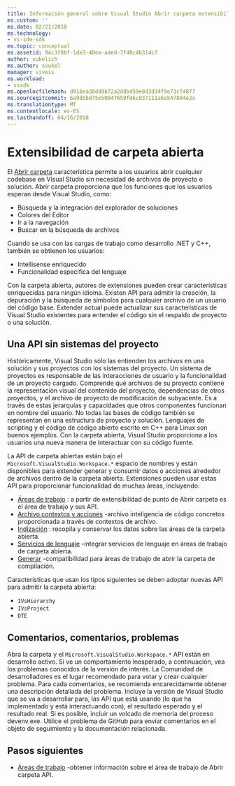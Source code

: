 ```yaml
---
title: Información general sobre Visual Studio Abrir carpeta extensibility | Documentos de Microsoft
ms.custom: ''
ms.date: 02/21/2018
ms.technology:
- vs-ide-sdk
ms.topic: conceptual
ms.assetid: 94c3f8bf-1de3-40ea-aded-7f40c4b314c7
author: vukelich
ms.author: svukel
manager: viveis
ms.workload:
- vssdk
ms.openlocfilehash: d916ea30dd9b72a2d8bd59e8d3d34f9e73c74877
ms.sourcegitcommit: 6a9d5bd75e50947659fd6c837111a6a547884e2a
ms.translationtype: MT
ms.contentlocale: es-ES
ms.lasthandoff: 04/16/2018
---
```

# <a name="open-folder-extensibility"></a>Extensibilidad de carpeta abierta

El [Abrir carpeta](../ide/develop-code-in-visual-studio-without-projects-or-solutions.md) característica permite a los usuarios abrir cualquier codebase en Visual Studio sin necesidad de archivos de proyecto o solución. Abrir carpeta proporciona que los funciones que los usuarios esperan desde Visual Studio, como:

* Búsqueda y la integración del explorador de soluciones
* Colores del Editor
* Ir a la navegación
* Buscar en la búsqueda de archivos

Cuando se usa con las cargas de trabajo como desarrollo .NET y C++, también se obtienen los usuarios:

* Intellisense enriquecido
* Funcionalidad específica del lenguaje

Con la carpeta abierta, autores de extensiones pueden crear características enriquecidas para ningún idioma. Existen API para admitir la creación, la depuración y la búsqueda de símbolos para cualquier archivo de un usuario del código base. Extender actual puede actualizar sus características de Visual Studio existentes para entender el código sin el respaldo de proyecto o una solución.

## <a name="an-api-without-project-systems"></a>Una API sin sistemas del proyecto

Históricamente, Visual Studio sólo las entienden los archivos en una solución y sus proyectos con los sistemas del proyecto. Un sistema de proyectos es responsable de las interacciones de usuario y la funcionalidad de un proyecto cargado. Comprende qué archivos de su proyecto contiene la representación visual del contenido del proyecto, dependencias de otros proyectos, y el archivo de proyecto de modificación de subyacente. Es a través de estas jerarquías y capacidades que otros componentes funcionan en nombre del usuario. No todas las bases de código también se representan en una estructura de proyecto y solución. Lenguajes de scripting y el código de código abierto escrito en C++ para Linux son buenos ejemplos. Con la carpeta abierta, Visual Studio proporciona a los usuarios una nueva manera de interactuar con su código fuente.

La API de carpeta abiertas están bajo el `Microsoft.VisualStudio.Workspace.*` espacio de nombres y están disponibles para extender generar y consumir datos o acciones alrededor de archivos dentro de la carpeta abierta. Extensiones pueden usar estas API para proporcionar funcionalidad de muchas áreas, incluyendo:

- [Áreas de trabajo](workspaces.md) : a partir de extensibilidad de punto de Abrir carpeta es el área de trabajo y sus API.
- [Archivo contextos y acciones](workspace-file-contexts.md) -archivo inteligencia de código concretos proporcionada a través de contextos de archivo.
- [Indización](workspace-indexing.md) : recopila y conservar los datos sobre las áreas de la carpeta abierta.
- [Servicios de lenguaje](workspace-language-services.md) -integrar servicios de lenguaje en áreas de trabajo de carpeta abierta.
- [Generar](workspace-build.md) -compatibilidad para áreas de trabajo de abrir la carpeta de compilación.

Características que usan los tipos siguientes se deben adoptar nuevas API para admitir la carpeta abierta:

- `IVsHierarchy`
- `IVsProject`
- `DTE`

## <a name="feedback-comments-issues"></a>Comentarios, comentarios, problemas

Abra la carpeta y el `Microsoft.VisualStudio.Workspace.*` API están en desarrollo activo. Si ve un comportamiento inesperado, a continuación, vea los problemas conocidos de la versión de interés. La Comunidad de desarrolladores es el lugar recomendado para votar y crear cualquier problema. Para cada comentarios, se recomienda encarecidamente obtener una descripción detallada del problema. Incluye la versión de Visual Studio que se va a desarrollar para, las API que está usando (lo que ha implementado y está interactuando con), el resultado esperado y el resultado real. Si es posible, incluir un volcado de memoria del proceso devenv.exe. Utilice el problema de GitHub para enviar comentarios en el objeto de seguimiento y la documentación relacionada.

## <a name="next-steps"></a>Pasos siguientes

* [Áreas de trabajo](workspaces.md) -obtener información sobre el área de trabajo de Abrir carpeta API.